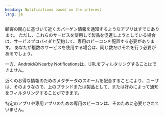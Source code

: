 ```yaml
---
heading: Notifications based on the interest
lang: ja
---
```


顧客の関心に基づいて近くのバーゲン情報を通知するようなアプリはすでにあります。
ただし、これらのサービスを使用して製品を促進しようとしている場合は、サービスプロバイダと契約して、専用のビーコンを配置する必要があります。
あなたが複数のサービスを使用する場合は、同じ数だけそれを行う必要があるでしょう。

一方、AndroidのNearby Notificationsは、URLをフィルタリングすることはできません。

近くのお得な情報のためのメタデータのスキームを配合することにより、ユーザは、そのようなので、上のブランドまたは製品として、または好みによって通知をフィルタリングすることができます。

特定のアプリや専用アプリのための専用のビーコンは、そのために必要とされていません。
